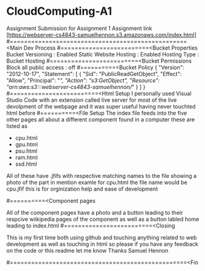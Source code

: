 # CloudComputing-A1
Assignment Submission for Assignment 1
Assignment link [https://webserver-cs4843-samuelhennon.s3.amazonaws.com/index.html]
#==================================================<Main Dev Process 
#=========================<Bucket Properties
Bucket Versioning : Enabled
Static Website Hosting : Enabled
Hosting Type : Bucket Hosting
#=========================<Bucket Permissions
Block all public access : off
#==========<Bucket Policy
{
    "Version": "2012-10-17",
    "Statement": [
        {
            "Sid": "PublicReadGetObject",
            "Effect": "Allow",
            "Principal": "*",
            "Action": "s3:GetObject",
            "Resource": "arn:aws:s3:::webserver-cs4843-samuelhennon/*"
        }
    ]
}
#=========================<Html Setup
I personally used Visual Studio Code with an extension called live server for most of the live devolpment of the webpage and it was super useful having never touchted html before
#==========<File Setup
The index file feeds into the five other pages all about a different component found in a computer these are listed as
* cpu.html
* gpu.html
* psu.html
* ram.html
* ssd.html


All of these have .jfifs with respective matching names to the file showing a photo of the part in mention
examle for cpu.html the file name would be cpu.jfif this is for orginization help and ease of development

#==========<Component pages
                      
All of the component pages have a photo and a button leading to their respcive wiikipedia pages of the component as well as a button labled home leading to index.html
#=========================<Closing

This is my first time both using github and touching anything related to web development as well as touching in html so please if you have any feedback on the code or this readme let me know
Thanks
Samuel Hennon

#==================================================<Fin
